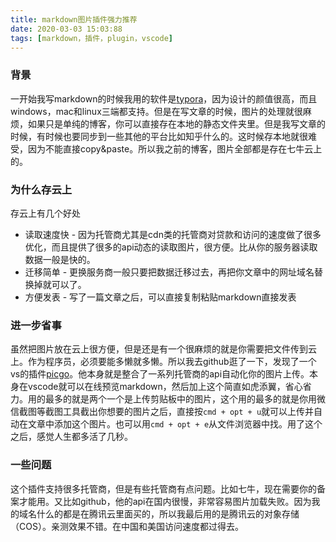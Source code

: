 ```yaml
---
title: markdown图片插件强力推荐
date: 2020-03-03 15:03:88
tags: [markdown，插件，plugin，vscode] 
---
```



### 背景
一开始我写markdown的时候我用的软件是[typora](typora.io)，因为设计的颜值很高，而且windows，mac和linux三端都支持。但是在写文章的时候，图片的处理就很麻烦，如果只是单纯的博客，你可以直接存在本地的静态文件夹里。但是我写文章的时候，有时候也要同步到一些其他的平台比如知乎什么的。这时候存本地就很难受，因为不能直接copy&paste。所以我之前的博客，图片全部都是存在七牛云上的。


### 为什么存云上
存云上有几个好处
* 读取速度快 - 因为托管商尤其是cdn类的托管商对贷款和访问的速度做了很多优化，而且提供了很多的api动态的读取图片，很方便。比从你的服务器读取数据一般是快的。
* 迁移简单 - 更换服务商一般只要把数据迁移过去，再把你文章中的网址域名替换掉就可以了。
* 方便发表 - 写了一篇文章之后，可以直接复制粘贴markdown直接发表

### 进一步省事
虽然把图片放在云上很方便，但是还是有一个很麻烦的就是你需要把文件传到云上。作为程序员，必须要能多懒就多懒。所以我去github逛了一下，发现了一个vs的插件[picgo](https://github.com/PicGo/vs-picgo)。他本身就是整合了一系列托管商的api自动化你的图片上传。本身在vscode就可以在线预览markdown，然后加上这个简直如虎添翼，省心省力。用的最多的就是两个一个是上传剪贴板中的图片，这个用的最多的就是你用微信截图等截图工具截出你想要的图片之后，直接按`cmd + opt + u`就可以上传并自动在文章中添加这个图片。也可以用`cmd + opt + e`从文件浏览器中找。用了这个之后，感觉人生都多活了几秒。

### 一些问题
这个插件支持很多托管商，但是有些托管商有点问题。比如七牛，现在需要你的备案才能用。又比如github，他的api在国内很慢，非常容易图片加载失败。因为我的域名什么的都是在腾讯云里面买的，所以我最后用的是腾讯云的对象存储（COS）。亲测效果不错。在中国和美国访问速度都过得去。